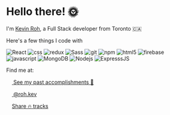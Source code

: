 # Hello there! 🌞

I'm [Kevin Roh](https://kevinroh.ca), a Full Stack developer from Toronto 🇨🇦

Here's a few things I code with
<p>
  <img alt="React" src="https://img.shields.io/badge/-React-45b8d8?style=flat-square&logo=react&logoColor=white" />
  <img alt="css" src="https://img.shields.io/badge/-CSS3-2B97CC?style=flat-square&logo=css3&logoColor=white" />
  <img alt="redux" src="https://img.shields.io/badge/-Redux-764ABC?style=flat-square&logo=redux&logoColor=white" />
  <img alt="Sass" src="https://img.shields.io/badge/-Sass-CC6699?style=flat-square&logo=sass&logoColor=white" />
  <img alt="git" src="https://img.shields.io/badge/-Git-F05032?style=flat-square&logo=git&logoColor=white" />
  <img alt="npm" src="https://img.shields.io/badge/-NPM-CB3837?style=flat-square&logo=npm&logoColor=white" />
  <img alt="html5" src="https://img.shields.io/badge/-HTML5-E34F26?style=flat-square&logo=html5&logoColor=white" />
  <img alt="firebase" src="https://img.shields.io/badge/-Firebase-F7A011?style=flat-square&logo=firebase&logoColor=white" />
  <img alt="javascript" src="https://img.shields.io/badge/-JavaScript-F7DF1F?style=flat-square&logo=javascript&logoColor=white" />
  <img alt="MongoDB" src="https://img.shields.io/badge/-MongoDB-13aa52?style=flat-square&logo=mongodb&logoColor=white" />
  <img alt="Nodejs" src="https://img.shields.io/badge/-Nodejs-43853d?style=flat-square&logo=Node.js&logoColor=white" />
  <img alt="ExpresssJS" src="https://img.shields.io/badge/-Express-EFEFEF?style=flat-square&logo=express&logoColor=black" />
</p>


Find me at:

<a href="https://linkedin.com/in/kevinroh" target="_blank"><img src="https://img-premium.flaticon.com/png/512/174/174857.png?token=exp=1622264588~hmac=69c93e5fbf5ab8d1012aaaa28c9f5909" width="15"/> See my past accomplishments 🚀 </a>
<br/>

<a href="https://www.instagram.com/roh.kev/" target="_blank"><img src="https://upload.wikimedia.org/wikipedia/commons/thumb/e/e7/Instagram_logo_2016.svg/1024px-Instagram_logo_2016.svg.png" width="15"/> @roh.kev</a>
<br/>

<a href="https://open.spotify.com/user/12147067787?si=8938b10c54b049c9" target="_blank"><img src="https://www.freepnglogos.com/uploads/spotify-logo-png/file-spotify-logo-png-4.png" width="15"/>Share 🔥 tracks </a>
<br/>
